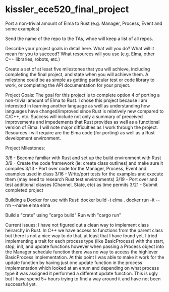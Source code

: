 # kissler_ece520_final_project

Port a non-trivial amount of Elma to Rust (e.g. Manager, Process, Event and some examples)

Send the name of the repo to the TAs, whoe will keep a list of all repos.

Describe your project goals in detail here. What will you do? What will it mean for you to succeed? What resources will you use (e.g. Elma, other C++ libraries, robots, etc.)

Create a set of at least five milestones that you will achieve, including completing the final project, and state when you will achieve them. A milestone could be as simple as getting particular test or code library to work, or completing the API documentation for your project.

Project Goals:
The goal for this project is to complete option 4 of porting a non-trivial amount of Elma to Rust. I chose this project because I am interested in learning another language as well as understanding how languages have changed/improved since Rust is relatively new compared to C/C++, etc. Success will include not only a summary of preceived improvements and impedements that Rust provides as well as a functional version of Elma. I will note major difficulties as I work through the project. Resources I will require are the Elma code (for porting) as well as a Rust development environment.

Project Milestones:

3/6 - Become familiar with Rust and set up the build environment with Rust
3/9 - Create the code framework (ie: create class outlines) and make sure it compiles
3/13 - Port over code for the Manager, Process, Event and examples used in class
3/16 - Write/port tests for the examples and execute them (may need to research Rust test environments)
3/19 - Port over and test additional classes (Channel, State, etc) as time permits
3/21 - Submit completed project

Building a Docker for use with Rust:
docker build -t elma .
docker run -it --rm --name elma elma

Build a "crate" using "cargo build"
Run with "cargo run"

Current issues:
I have not figured out a clean way to implement class heirarchy in Rust. In C++ we have access to functions from the parent class but there is not a nice way to do that, at least that I have found yet. I tried implementing a trait for each process type (like BasicProcess) with the start, stop, init, and update functions however when passing a Process object into the Manager schedule function there was no way to access the highlever BasicProcess implementation. At this point I was able to make it work for the update function by having just one update function in the process implementation which looked at an enum and depending on what process type it was assigned it performed a different update function. This is ugly but I have spend 5+ hours trying to find a way around it and have not been successful yet.